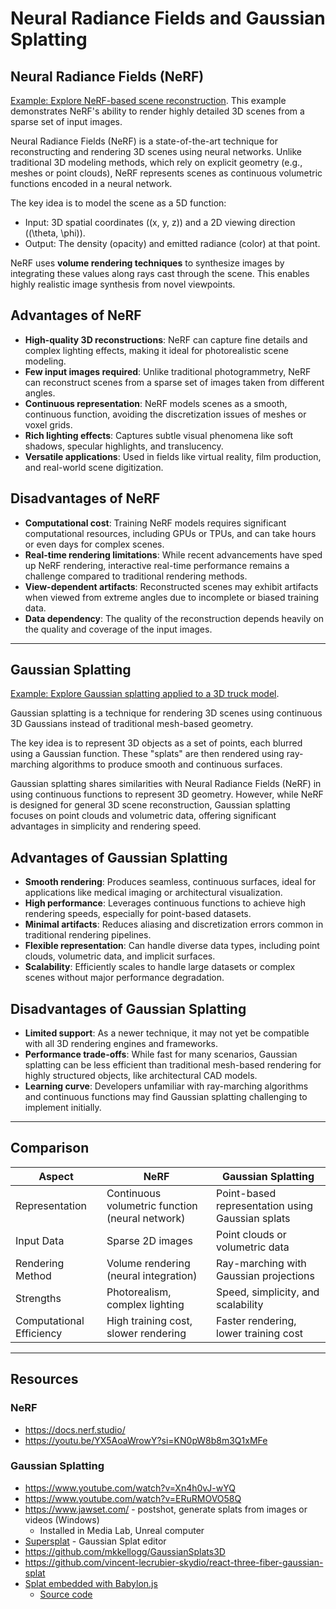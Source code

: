 # Neural Radiance Fields and Gaussian Splatting

## Neural Radiance Fields (NeRF)

[Example: Explore NeRF-based scene reconstruction](https://nerf-w.github.io/). This example demonstrates NeRF's ability to render highly detailed 3D scenes from a sparse set of input images.

Neural Radiance Fields (NeRF) is a state-of-the-art technique for reconstructing and rendering 3D scenes using neural networks. Unlike traditional 3D modeling methods, which rely on explicit geometry (e.g., meshes or point clouds), NeRF represents scenes as continuous volumetric functions encoded in a neural network.

The key idea is to model the scene as a 5D function:
- Input: 3D spatial coordinates \((x, y, z)\) and a 2D viewing direction \((\theta, \phi)\).
- Output: The density (opacity) and emitted radiance (color) at that point.

NeRF uses **volume rendering techniques** to synthesize images by integrating these values along rays cast through the scene. This enables highly realistic image synthesis from novel viewpoints.

## Advantages of NeRF

- **High-quality 3D reconstructions**: NeRF can capture fine details and complex lighting effects, making it ideal for photorealistic scene modeling.
- **Few input images required**: Unlike traditional photogrammetry, NeRF can reconstruct scenes from a sparse set of images taken from different angles.
- **Continuous representation**: NeRF models scenes as a smooth, continuous function, avoiding the discretization issues of meshes or voxel grids.
- **Rich lighting effects**: Captures subtle visual phenomena like soft shadows, specular highlights, and translucency.
- **Versatile applications**: Used in fields like virtual reality, film production, and real-world scene digitization.

## Disadvantages of NeRF

- **Computational cost**: Training NeRF models requires significant computational resources, including GPUs or TPUs, and can take hours or even days for complex scenes.
- **Real-time rendering limitations**: While recent advancements have sped up NeRF rendering, interactive real-time performance remains a challenge compared to traditional rendering methods.
- **View-dependent artifacts**: Reconstructed scenes may exhibit artifacts when viewed from extreme angles due to incomplete or biased training data.
- **Data dependency**: The quality of the reconstruction depends heavily on the quality and coverage of the input images.

---



## Gaussian Splatting

[Example: Explore Gaussian splatting applied to a 3D truck model](https://projects.markkellogg.org/threejs/gaussian_splats_3d_demos/truck.html?mode=0).

Gaussian splatting is a technique for rendering 3D scenes using continuous 3D Gaussians instead of traditional mesh-based geometry.

The key idea is to represent 3D objects as a set of points, each blurred using a Gaussian function. These "splats" are then rendered using ray-marching algorithms to produce smooth and continuous surfaces.

Gaussian splatting shares similarities with Neural Radiance Fields (NeRF) in using continuous functions to represent 3D geometry. However, while NeRF is designed for general 3D scene reconstruction, Gaussian splatting focuses on point clouds and volumetric data, offering significant advantages in simplicity and rendering speed.

## Advantages of Gaussian Splatting

- **Smooth rendering**: Produces seamless, continuous surfaces, ideal for applications like medical imaging or architectural visualization.
- **High performance**: Leverages continuous functions to achieve high rendering speeds, especially for point-based datasets.
- **Minimal artifacts**: Reduces aliasing and discretization errors common in traditional rendering pipelines.
- **Flexible representation**: Can handle diverse data types, including point clouds, volumetric data, and implicit surfaces.
- **Scalability**: Efficiently scales to handle large datasets or complex scenes without major performance degradation.

## Disadvantages of Gaussian Splatting

- **Limited support**: As a newer technique, it may not yet be compatible with all 3D rendering engines and frameworks.
- **Performance trade-offs**: While fast for many scenarios, Gaussian splatting can be less efficient than traditional mesh-based rendering for highly structured objects, like architectural CAD models.
- **Learning curve**: Developers unfamiliar with ray-marching algorithms and continuous functions may find Gaussian splatting challenging to implement initially.

---

## Comparison

| **Aspect**             | **NeRF**                                         | **Gaussian Splatting**                             |
|-------------------------|-------------------------------------------------|---------------------------------------------------|
| Representation          | Continuous volumetric function (neural network) | Point-based representation using Gaussian splats  |
| Input Data              | Sparse 2D images                                | Point clouds or volumetric data                   |
| Rendering Method        | Volume rendering (neural integration)           | Ray-marching with Gaussian projections            |
| Strengths               | Photorealism, complex lighting                  | Speed, simplicity, and scalability                |
| Computational Efficiency| High training cost, slower rendering            | Faster rendering, lower training cost             |

---

## Resources

### NeRF
- https://docs.nerf.studio/
- https://youtu.be/YX5AoaWrowY?si=KN0pW8b8m3Q1xMFe

### Gaussian Splatting
- https://www.youtube.com/watch?v=Xn4h0vJ-wYQ
- https://www.youtube.com/watch?v=ERuRMOVO58Q
- https://www.jawset.com/ - postshot, generate splats from images or videos (Windows)
   - Installed in Media Lab, Unreal computer 
- [Supersplat](https://playcanvas.com/supersplat/editor/) - Gaussian Splat editor
- https://github.com/mkkellogg/GaussianSplats3D
- https://github.com/vincent-lecrubier-skydio/react-three-fiber-gaussian-splat
- [Splat embedded with Babylon.js](https://users.metropolia.fi/~ilkkamtk/babylon/)
   - [Source code](https://github.com/ilkkamtk/babylon-splat)
